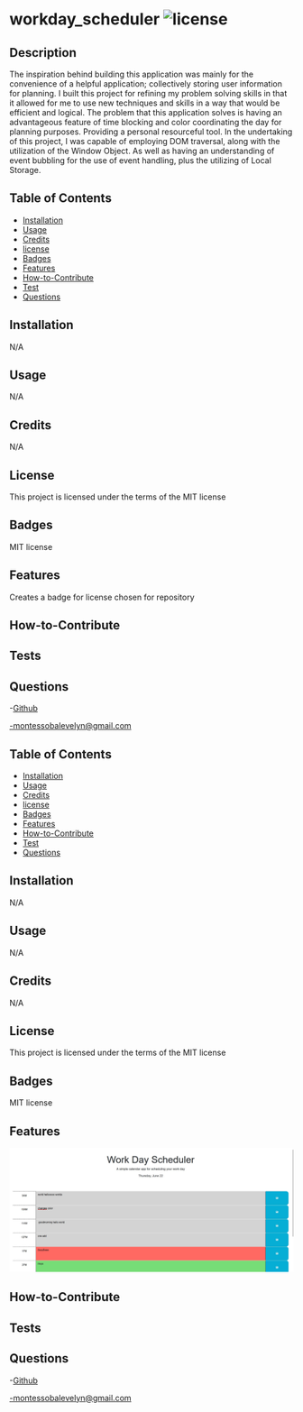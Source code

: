 # workday_scheduler ![license](https://img.shields.io/badge/license-MIT-blue.svg)

## Description

The inspiration behind building this application was mainly for the convenience of a helpful application; collectively storing user information for planning. I built this project for refining my problem solving skills in that it allowed for me to use new techniques and skills in a way that would be efficient and logical. The problem that this application solves is having an advantageous feature of time blocking and color coordinating the day for planning purposes. Providing a personal resourceful tool. In the undertaking of this project, I was capable of employing DOM traversal, along with the utilization of the Window Object. As well as having an understanding of event bubbling for the use of event handling, plus the utilizing of Local Storage.

## Table of Contents

- [Installation](#installation)
- [Usage](#usage)
- [Credits](#credits)
- [license](#license)
- [Badges](#badges)
- [Features](#features)
- [How-to-Contribute](#how-to-contribute)
- [Test](#test)
- [Questions](#questions)

## Installation

N/A

## Usage

N/A

## Credits

N/A

## License

This project is licensed under the terms of the MIT license

## Badges

MIT license

## Features

Creates a badge for license chosen for repository

## How-to-Contribute

## Tests

## Questions

-[Github](https://github.com/EvelynMS1)

-montessobalevelyn@gmail.com

## Table of Contents

- [Installation](#installation)
- [Usage](#usage)
- [Credits](#credits)
- [license](#license)
- [Badges](#badges)
- [Features](#features)
- [How-to-Contribute](#how-to-contribute)
- [Test](#test)
- [Questions](#questions)

## Installation

N/A

## Usage

N/A

## Credits

N/A

## License

This project is licensed under the terms of the MIT license

## Badges

MIT license

## Features

![App](./Assets/css/img/Screenshot%202023-06-22%20135144.jpg)

## How-to-Contribute

## Tests

## Questions

-[Github](https://github.com/EvelynMS1)

-montessobalevelyn@gmail.com
